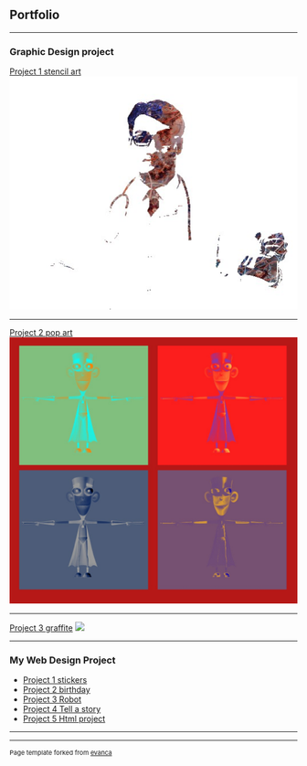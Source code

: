 ## Portfolio

---

### Graphic Design project

[Project 1 stencil art]()
<img src="images/scien.jpg?raw=true"/>

---
[Project 2 pop art](/pdf/sample_presentation.pdf)
<img src="images/pop art.jpg?raw=true"/>

---
[Project 3 graffite](http://example.com/)
<img src="images/graffite.jpg?raw=true"/>

---

### My Web Design Project

- [Project 1 stickers](https://trinket.io/html/3c09f170fe)
- [Project 2 birthday](https://trinket.io/html/6227cf49fc)
- [Project 3 Robot](https://trinket.io/html/a71e163454)
- [Project 4 Tell a story](https://trinket.io/html/b850ea70b7)
- [Project 5 Html project](https://trinket.io/html/71f18fbd07)

---




---
<p style="font-size:11px">Page template forked from <a href="https://github.com/evanca/quick-portfolio">evanca</a></p>
<!-- Remove above link if you don't want to attibute -->

